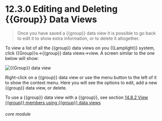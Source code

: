 # 12.3.0    Editing and Deleting {{Group}} Data Views

> Once you have saved a {{group}} data view it is possible to go back to edit it to show extra information, or to delete it altogether. 

To view a list of all the {{group}} data views on you {{Lamplight}} system, click {{Group}}s->{{group}} data views->view. A screen similar to the one below will show:

![{{Group}} data view](112a.png )

Right-click on a {{group}} data view or use the menu button to the left of it to show the context menu. Here you will see the options to  edit, add a new {{group}} data view, or delete.

To use a {{group}} data view with a {{group}}, see section [14.8.2  View {{group}} members using {{group}} data views](/help/index/p/14.8.2) 

###### core module

